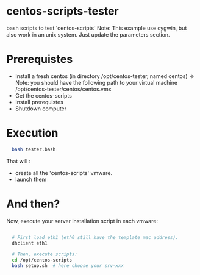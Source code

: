 centos-scripts-tester
=====================

bash scripts to test 'centos-scripts'
Note: This example use cygwin, but also work in an unix system. Just update the parameters section.

Prerequistes
============

- Install a fresh centos (in directory /opt/centos-tester, named centos)
  => Note: you should have the following path to your virtual machine /opt/centos-tester/centos/centos.vmx
- Get the centos-scripts
- Install prerequistes
- Shutdown computer

Execution
=========

```bash
  bash tester.bash
```

That will :
- create all the 'centos-scripts' vmware.
- launch them

And then?
=========
Now, execute your server installation script in each vmware:
```bash

  # First load eth1 (eth0 still have the template mac address).
  dhclient eth1
  
  # Then, execute scripts:
  cd /opt/centos-scripts
  bash setup.sh  # here choose your srv-xxx  
```
